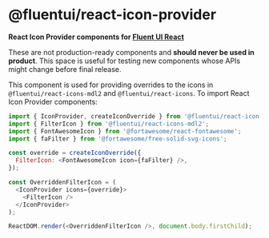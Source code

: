# @fluentui/react-icon-provider

**React Icon Provider components for [Fluent UI React](https://developer.microsoft.com/en-us/fluentui)**

These are not production-ready components and **should never be used in product**. This space is useful for testing new components whose APIs might change before final release.

This component is used for providing overrides to the icons in `@fluentui/react-icons-mdl2` and `@fluentui/react-icons`.
To import React Icon Provider components:

```js
import { IconProvider, createIconOverride } from '@fluentui/react-icon-provider';
import { FilterIcon } from '@fluentui/react-icons-mdl2';
import { FontAwesomeIcon } from '@fortawesome/react-fontawesome';
import { faFilter } from '@fortawesome/free-solid-svg-icons';

const override = createIconOverride({
  FilterIcon: <FontAwesomeIcon icon={faFilter} />,
});

const OverriddenFilterIcon = (
  <IconProvider icons={override}>
    <FilterIcon />
  </IconProvider>
);

ReactDOM.render(<OverriddenFilterIcon />, document.body.firstChild);
```
